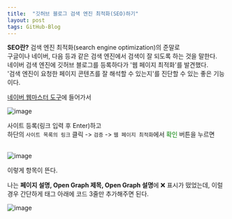 ```yaml
---
title:  "깃허브 블로그 검색 엔진 최적화(SEO)하기"
layout: post
tags: GitHub-Blog
---
```


<p>
  <b>SEO란?</b> 검색 엔진 최적화(search engine optimization)의 준말로 <br>
  구글이나 네이버, 다음 등과 같은 검색 엔진에서 검색이 잘 되도록 하는 것을 말한다. <br>
  네이버 검색 엔진에 깃허브 블로그를 등록하다가 '웹 페이지 최적화'를 발견했다. <br>
  '검색 엔진이 요청한 페이지 콘텐츠를 잘 해석할 수 있는지'를 진단할 수 있는 좋은 기능이다.
</p>
<a href="https://searchadvisor.naver.com/console/board">네이버 웹마스터 도구</a>에 들어가서

![image](https://user-images.githubusercontent.com/108778921/189526397-5d54f6b4-0c61-49b8-a689-470ffe5507d8.png)


<p></p>






사이트 등록(링크 입력 후 Enter)하고<br> 
하단의 `사이트 목록의 링크` 클릭 -> `검증` -> `웹 페이지 최적화`에서 <span style="color:green">확인</span> 버튼을 누르면<br><br>

![image](https://user-images.githubusercontent.com/108778921/189525777-5dbc6074-f1df-4b33-80b7-ccda01a40018.png)

이렇게 항목이 뜬다.<br>
  
나는 <b>페이지 설명, Open Graph 제목, Open Graph 설명</b>에 ❌ 표시가 떴었는데, 이럴 경우 간단하게 <head> 태그 아래에 코드 3줄만 추가해주면 된다.

![image](https://user-images.githubusercontent.com/108778921/189527071-7f9b8207-1668-4f19-a6e7-0dd9a2d20138.png)

<br>
 
